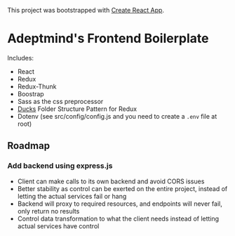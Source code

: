 This project was bootstrapped with [Create React App](https://github.com/facebookincubator/create-react-app).


# Adeptmind's Frontend Boilerplate

Includes:
 - React
 - Redux
 - Redux-Thunk
 - Boostrap
 - Sass as the css preprocessor
 - [Ducks](https://github.com/erikras/ducks-modular-redux) Folder Structure Pattern for Redux
 - Dotenv (see src/config/config.js and you need to create a `.env` file at root)


## Roadmap

### Add backend using express.js
 - Client can make calls to its own backend and avoid CORS issues
 - Better stability as control can be exerted on the entire project, instead of letting the actual services fail or hang
 - Backend will proxy to required resources, and endpoints will never fail, only return no results
 - Control data transformation to what the client needs instead of letting actual services have control
